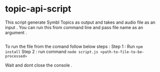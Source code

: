 # topic-api-script
This script generate Symbl Topics as output and takes and audio file as an input . You can run this from command line and pass file name as an argument .




##
To run the file from the comand follow below steps :
Step 1 : Run `npm install` 
Step 2 : run command `node script.js <path-to-file-to-be-processed>`

Wait and dont close the console .
